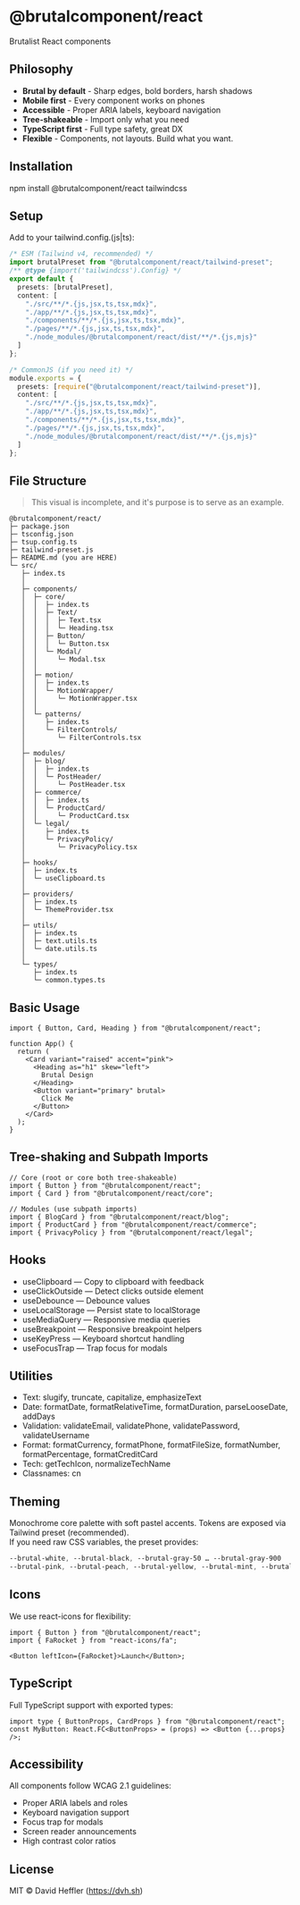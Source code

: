 # @brutalcomponent/react

Brutalist React components

## Philosophy

-  **Brutal by default** - Sharp edges, bold borders, harsh shadows  
-  **Mobile first** - Every component works on phones  
-  **Accessible** - Proper ARIA labels, keyboard navigation  
-  **Tree-shakeable** - Import only what you need  
-  **TypeScript first** - Full type safety, great DX  
-  **Flexible** - Components, not layouts. Build what you want.

## Installation

npm install @brutalcomponent/react tailwindcss

## Setup

Add to your tailwind.config.(js|ts):
```ts
/* ESM (Tailwind v4, recommended) */
import brutalPreset from "@brutalcomponent/react/tailwind-preset";
/** @type {import('tailwindcss').Config} */
export default {
  presets: [brutalPreset],
  content: [
    "./src/**/*.{js,jsx,ts,tsx,mdx}",
    "./app/**/*.{js,jsx,ts,tsx,mdx}",
    "./components/**/*.{js,jsx,ts,tsx,mdx}",
    "./pages/**/*.{js,jsx,ts,tsx,mdx}",
    "./node_modules/@brutalcomponent/react/dist/**/*.{js,mjs}"
  ]
};

/* CommonJS (if you need it) */
module.exports = {
  presets: [require("@brutalcomponent/react/tailwind-preset")],
  content: [
    "./src/**/*.{js,jsx,ts,tsx,mdx}",
    "./app/**/*.{js,jsx,ts,tsx,mdx}",
    "./components/**/*.{js,jsx,ts,tsx,mdx}",
    "./pages/**/*.{js,jsx,ts,tsx,mdx}",
    "./node_modules/@brutalcomponent/react/dist/**/*.{js,mjs}"
  ]
};
```

## File Structure

> This visual is incomplete, and it's purpose is to serve as an example.

```
@brutalcomponent/react/
├─ package.json
├─ tsconfig.json
├─ tsup.config.ts
├─ tailwind-preset.js
├─ README.md (you are HERE)
└─ src/
   ├─ index.ts
   │
   ├─ components/
   │  ├─ core/
   │  │  ├─ index.ts
   │  │  ├─ Text/
   │  │  │  ├─ Text.tsx
   │  │  │  └─ Heading.tsx
   │  │  ├─ Button/
   │  │  │  └─ Button.tsx
   │  │  └─ Modal/
   │  │     └─ Modal.tsx
   │  │
   │  ├─ motion/
   │  │  ├─ index.ts
   │  │  └─ MotionWrapper/
   │  │     └─ MotionWrapper.tsx
   │  │
   │  └─ patterns/
   │     ├─ index.ts
   │     └─ FilterControls/
   │        └─ FilterControls.tsx
   │
   ├─ modules/
   │  ├─ blog/
   │  │  ├─ index.ts
   │  │  └─ PostHeader/
   │  │     └─ PostHeader.tsx
   │  ├─ commerce/
   │  │  ├─ index.ts
   │  │  └─ ProductCard/
   │  │     └─ ProductCard.tsx
   │  └─ legal/
   │     ├─ index.ts
   │     └─ PrivacyPolicy/
   │        └─ PrivacyPolicy.tsx
   │
   ├─ hooks/
   │  ├─ index.ts
   │  └─ useClipboard.ts
   │
   ├─ providers/
   │  ├─ index.ts
   │  └─ ThemeProvider.tsx
   │
   ├─ utils/
   │  ├─ index.ts
   │  ├─ text.utils.ts
   │  └─ date.utils.ts
   │
   └─ types/
      ├─ index.ts
      └─ common.types.ts
```

## Basic Usage
```tsx
import { Button, Card, Heading } from "@brutalcomponent/react";

function App() {
  return (
    <Card variant="raised" accent="pink">
      <Heading as="h1" skew="left">
        Brutal Design
      </Heading>
      <Button variant="primary" brutal>
        Click Me
      </Button>
    </Card>
  );
}
```
## Tree-shaking and Subpath Imports
```tsx
// Core (root or core both tree-shakeable)
import { Button } from "@brutalcomponent/react";
import { Card } from "@brutalcomponent/react/core";

// Modules (use subpath imports)
import { BlogCard } from "@brutalcomponent/react/blog";
import { ProductCard } from "@brutalcomponent/react/commerce";
import { PrivacyPolicy } from "@brutalcomponent/react/legal";
```
## Hooks

-  useClipboard — Copy to clipboard with feedback
-  useClickOutside — Detect clicks outside element
-  useDebounce — Debounce values
-  useLocalStorage — Persist state to localStorage
-  useMediaQuery — Responsive media queries
-  useBreakpoint — Responsive breakpoint helpers
-  useKeyPress — Keyboard shortcut handling
-  useFocusTrap — Trap focus for modals

## Utilities

-  Text: slugify, truncate, capitalize, emphasizeText
-  Date: formatDate, formatRelativeTime, formatDuration, parseLooseDate, addDays
-  Validation: validateEmail, validatePhone, validatePassword, validateUsername
-  Format: formatCurrency, formatPhone, formatFileSize, formatNumber, formatPercentage, formatCreditCard
-  Tech: getTechIcon, normalizeTechName
-  Classnames: cn

## Theming

Monochrome core palette with soft pastel accents. Tokens are exposed via Tailwind preset (recommended).  
If you need raw CSS variables, the preset provides:
```css
--brutal-white, --brutal-black, --brutal-gray-50 … --brutal-gray-900  
--brutal-pink, --brutal-peach, --brutal-yellow, --brutal-mint, --brutal-sky, --brutal-lavender, --brutal-coral
```
## Icons

We use react-icons for flexibility:
```tsx
import { Button } from "@brutalcomponent/react";
import { FaRocket } from "react-icons/fa";

<Button leftIcon={FaRocket}>Launch</Button>;
```
## TypeScript

Full TypeScript support with exported types:
```tsx
import type { ButtonProps, CardProps } from "@brutalcomponent/react";
const MyButton: React.FC<ButtonProps> = (props) => <Button {...props} />;
```
## Accessibility

All components follow WCAG 2.1 guidelines:
-  Proper ARIA labels and roles
-  Keyboard navigation support
-  Focus trap for modals
-  Screen reader announcements
-  High contrast color ratios

## License

MIT © David Heffler (https://dvh.sh)


